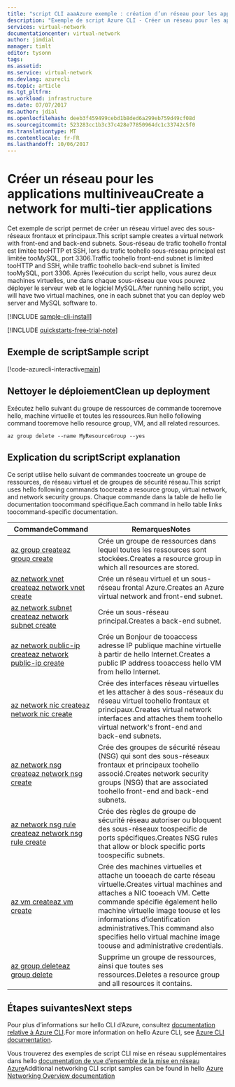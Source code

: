 ```yaml
---
title: "script CLI aaaAzure exemple : création d’un réseau pour les applications multicouches | Documents Microsoft"
description: "Exemple de script Azure CLI - Créer un réseau pour les applications multiniveau."
services: virtual-network
documentationcenter: virtual-network
author: jimdial
manager: timlt
editor: tysonn
tags: 
ms.assetid: 
ms.service: virtual-network
ms.devlang: azurecli
ms.topic: article
ms.tgt_pltfrm: 
ms.workload: infrastructure
ms.date: 07/07/2017
ms.author: jdial
ms.openlocfilehash: deeb3f459499cebd1b8ded6a299eb759d49cf08d
ms.sourcegitcommit: 523283cc1b3c37c428e77850964dc1c33742c5f0
ms.translationtype: MT
ms.contentlocale: fr-FR
ms.lasthandoff: 10/06/2017
---
```

# <a name="create-a-network-for-multi-tier-applications"></a><span data-ttu-id="10d1b-103">Créer un réseau pour les applications multiniveau</span><span class="sxs-lookup"><span data-stu-id="10d1b-103">Create a network for multi-tier applications</span></span>

<span data-ttu-id="10d1b-104">Cet exemple de script permet de créer un réseau virtuel avec des sous-réseaux frontaux et principaux.</span><span class="sxs-lookup"><span data-stu-id="10d1b-104">This script sample creates a virtual network with front-end and back-end subnets.</span></span> <span data-ttu-id="10d1b-105">Sous-réseau de trafic toohello frontal est limitée tooHTTP et SSH, lors du trafic toohello sous-réseau principal est limitée tooMySQL, port 3306.</span><span class="sxs-lookup"><span data-stu-id="10d1b-105">Traffic toohello front-end subnet is limited tooHTTP and SSH, while traffic toohello back-end subnet is limited tooMySQL, port 3306.</span></span> <span data-ttu-id="10d1b-106">Après l’exécution du script hello, vous aurez deux machines virtuelles, une dans chaque sous-réseau que vous pouvez déployer le serveur web et le logiciel MySQL.</span><span class="sxs-lookup"><span data-stu-id="10d1b-106">After running hello script, you will have two virtual machines, one in each subnet that you can deploy web server and MySQL software to.</span></span>

[!INCLUDE [sample-cli-install](../../../includes/sample-cli-install.md)]

[!INCLUDE [quickstarts-free-trial-note](../../../includes/quickstarts-free-trial-note.md)]


## <a name="sample-script"></a><span data-ttu-id="10d1b-107">Exemple de script</span><span class="sxs-lookup"><span data-stu-id="10d1b-107">Sample script</span></span>


[!code-azurecli-interactive[main](../../../cli_scripts/virtual-network/virtual-network-multi-tier-application/virtual-network-multi-tier-application.sh  "Virtual network for multi-tier application")]

## <a name="clean-up-deployment"></a><span data-ttu-id="10d1b-108">Nettoyer le déploiement</span><span class="sxs-lookup"><span data-stu-id="10d1b-108">Clean up deployment</span></span> 

<span data-ttu-id="10d1b-109">Exécutez hello suivant du groupe de ressources de commande tooremove hello, machine virtuelle et toutes les ressources.</span><span class="sxs-lookup"><span data-stu-id="10d1b-109">Run hello following command tooremove hello resource group, VM, and all related resources.</span></span>

```azurecli
az group delete --name MyResourceGroup --yes
```

## <a name="script-explanation"></a><span data-ttu-id="10d1b-110">Explication du script</span><span class="sxs-lookup"><span data-stu-id="10d1b-110">Script explanation</span></span>

<span data-ttu-id="10d1b-111">Ce script utilise hello suivant de commandes toocreate un groupe de ressources, de réseau virtuel et de groupes de sécurité réseau.</span><span class="sxs-lookup"><span data-stu-id="10d1b-111">This script uses hello following commands toocreate a resource group, virtual network,  and network security groups.</span></span> <span data-ttu-id="10d1b-112">Chaque commande dans la table de hello lie documentation toocommand spécifique.</span><span class="sxs-lookup"><span data-stu-id="10d1b-112">Each command in hello table links toocommand-specific documentation.</span></span>

| <span data-ttu-id="10d1b-113">Commande</span><span class="sxs-lookup"><span data-stu-id="10d1b-113">Command</span></span> | <span data-ttu-id="10d1b-114">Remarques</span><span class="sxs-lookup"><span data-stu-id="10d1b-114">Notes</span></span> |
|---|---|
| [<span data-ttu-id="10d1b-115">az group create</span><span class="sxs-lookup"><span data-stu-id="10d1b-115">az group create</span></span>](/cli/azure/group#create) | <span data-ttu-id="10d1b-116">Crée un groupe de ressources dans lequel toutes les ressources sont stockées.</span><span class="sxs-lookup"><span data-stu-id="10d1b-116">Creates a resource group in which all resources are stored.</span></span> |
| [<span data-ttu-id="10d1b-117">az network vnet create</span><span class="sxs-lookup"><span data-stu-id="10d1b-117">az network vnet create</span></span>](/cli/azure/network/vnet#create) | <span data-ttu-id="10d1b-118">Crée un réseau virtuel et un sous-réseau frontal Azure.</span><span class="sxs-lookup"><span data-stu-id="10d1b-118">Creates an Azure virtual network and front-end subnet.</span></span> |
| [<span data-ttu-id="10d1b-119">az network subnet create</span><span class="sxs-lookup"><span data-stu-id="10d1b-119">az network subnet create</span></span>](/cli/azure/network/vnet/subnet#create) | <span data-ttu-id="10d1b-120">Crée un sous-réseau principal.</span><span class="sxs-lookup"><span data-stu-id="10d1b-120">Creates a back-end subnet.</span></span> |
| [<span data-ttu-id="10d1b-121">az network public-ip create</span><span class="sxs-lookup"><span data-stu-id="10d1b-121">az network public-ip create</span></span>](/cli/azure/network/public-ip#create) | <span data-ttu-id="10d1b-122">Crée un Bonjour de tooaccess adresse IP publique machine virtuelle à partir de hello Internet.</span><span class="sxs-lookup"><span data-stu-id="10d1b-122">Creates a public IP address tooaccess hello VM from hello Internet.</span></span> |
| [<span data-ttu-id="10d1b-123">az network nic create</span><span class="sxs-lookup"><span data-stu-id="10d1b-123">az network nic create</span></span>](/cli/azure/network/nic#create) | <span data-ttu-id="10d1b-124">Crée des interfaces réseau virtuelles et les attacher à des sous-réseaux du réseau virtuel toohello frontaux et principaux.</span><span class="sxs-lookup"><span data-stu-id="10d1b-124">Creates virtual network interfaces and attaches them toohello virtual network's front-end and back-end subnets.</span></span> |
| [<span data-ttu-id="10d1b-125">az network nsg create</span><span class="sxs-lookup"><span data-stu-id="10d1b-125">az network nsg create</span></span>](/cli/azure/network/nsg#create) | <span data-ttu-id="10d1b-126">Crée des groupes de sécurité réseau (NSG) qui sont des sous-réseaux frontaux et principaux toohello associé.</span><span class="sxs-lookup"><span data-stu-id="10d1b-126">Creates network security groups (NSG) that are associated toohello front-end and back-end subnets.</span></span> |
| [<span data-ttu-id="10d1b-127">az network nsg rule create</span><span class="sxs-lookup"><span data-stu-id="10d1b-127">az network nsg rule create</span></span>](/cli/azure/network/nsg/rule#create) |<span data-ttu-id="10d1b-128">Crée des règles de groupe de sécurité réseau autoriser ou bloquent des sous-réseaux toospecific de ports spécifiques.</span><span class="sxs-lookup"><span data-stu-id="10d1b-128">Creates NSG rules that allow or block specific ports toospecific subnets.</span></span> |
| [<span data-ttu-id="10d1b-129">az vm create</span><span class="sxs-lookup"><span data-stu-id="10d1b-129">az vm create</span></span>](/cli/azure/vm#create) | <span data-ttu-id="10d1b-130">Crée des machines virtuelles et attache un tooeach de carte réseau virtuelle.</span><span class="sxs-lookup"><span data-stu-id="10d1b-130">Creates virtual machines and attaches a NIC tooeach VM.</span></span> <span data-ttu-id="10d1b-131">Cette commande spécifie également hello machine virtuelle image toouse et les informations d’identification administratives.</span><span class="sxs-lookup"><span data-stu-id="10d1b-131">This command also specifies hello virtual machine image toouse and administrative credentials.</span></span> |
| [<span data-ttu-id="10d1b-132">az group delete</span><span class="sxs-lookup"><span data-stu-id="10d1b-132">az group delete</span></span>](/cli/azure/group#delete) | <span data-ttu-id="10d1b-133">Supprime un groupe de ressources, ainsi que toutes ses ressources.</span><span class="sxs-lookup"><span data-stu-id="10d1b-133">Deletes a resource group and all resources it contains.</span></span> |

## <a name="next-steps"></a><span data-ttu-id="10d1b-134">Étapes suivantes</span><span class="sxs-lookup"><span data-stu-id="10d1b-134">Next steps</span></span>

<span data-ttu-id="10d1b-135">Pour plus d’informations sur hello CLI d’Azure, consultez [documentation relative à Azure CLI](/cli/azure/overview).</span><span class="sxs-lookup"><span data-stu-id="10d1b-135">For more information on hello Azure CLI, see [Azure CLI documentation](/cli/azure/overview).</span></span>

<span data-ttu-id="10d1b-136">Vous trouverez des exemples de script CLI mise en réseau supplémentaires dans hello [documentation de vue d’ensemble de la mise en réseau Azure](../cli-samples.md)</span><span class="sxs-lookup"><span data-stu-id="10d1b-136">Additional networking CLI script samples can be found in hello [Azure Networking Overview documentation](../cli-samples.md)</span></span>
